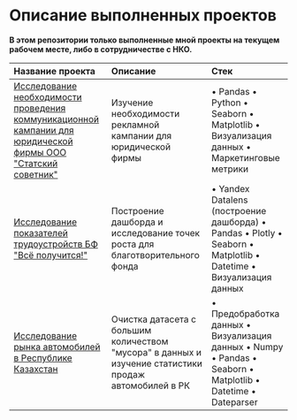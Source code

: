 # Описание выполненных проектов

 **В этом репозитории только выполненные мной проекты на текущем рабочем месте, либо в сотрудничестве с НКО.**

| Название проекта | Описание | Стек | 
| :---------------------- | :---------------------- | :---------------------- |
| [Исследование необходимости проведения коммуникационной кампании для юридической фирмы ООО "Статский советник"](https://github.com/savands/General_Repository/blob/main/Проект%20по%20налоговой%20фирме/Файл%20проекта%20по%20налоговой%20фирме.ipynb) | Изучение необходимости рекламной кампании для юридической фирмы | • Pandas • Python •	Seaborn •	Matplotlib • Визуализация данных • Маркетинговые метрики |
| [Исследование показателей трудоустройств БФ "Всё получится!"](https://github.com/savands/General_Repository/blob/main/Проект%20по%20благотворительному%20фонду/Raul_BF_GH_version.ipynb) | Построение дашборда и исследование точек роста для благотворительного фонда| • Yandex Datalens (построение дашборда) • Pandas • Plotly • Seaborn • Matplotlib • Datetime  • Визуализация данных|
| [Исследование рынка автомобилей в Республике Казахстан](https://github.com/savands/Yandex_Practicum_Repository/tree/main/Проект%20по%20сегментации%20магазина) | Очистка датасета с большим количеством "мусора" в данных и изучение статистики продаж автомобилей в РК| • Предобработка данных • Визуализация данных • Numpy • Pandas • Seaborn • Matplotlib • Datetime • Dateparser

